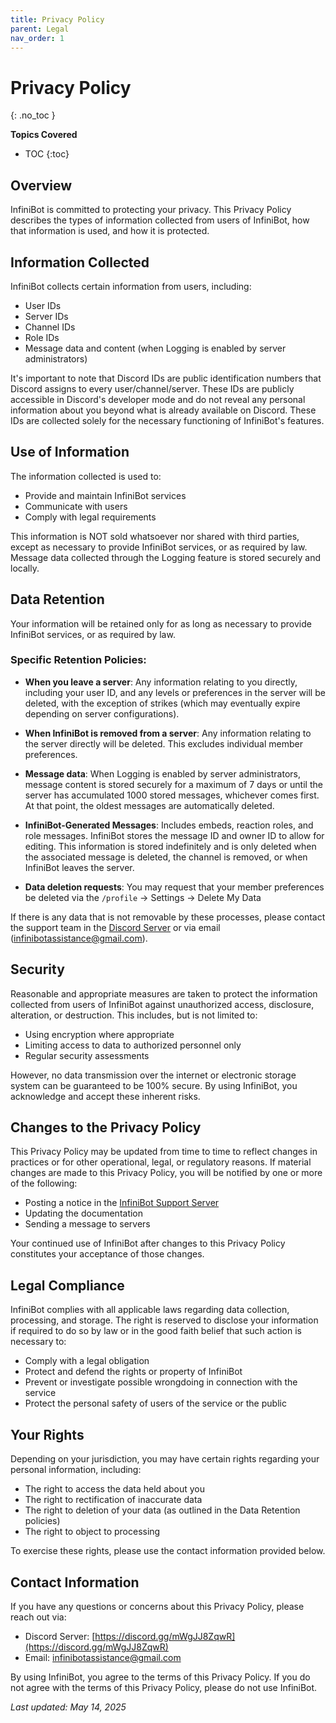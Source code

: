 ```yaml
---
title: Privacy Policy
parent: Legal
nav_order: 1
---
```


# Privacy Policy
{: .no_toc }

**Topics Covered**
- TOC
{:toc}

## Overview

InfiniBot is committed to protecting your privacy. This Privacy Policy describes the types of information collected from users of InfiniBot, how that information is used, and how it is protected.

## Information Collected

InfiniBot collects certain information from users, including:
- User IDs
- Server IDs
- Channel IDs
- Role IDs
- Message data and content (when Logging is enabled by server administrators)

It's important to note that Discord IDs are public identification numbers that Discord assigns to every user/channel/server. These IDs are publicly accessible in Discord's developer mode and do not reveal any personal information about you beyond what is already available on Discord. These IDs are collected solely for the necessary functioning of InfiniBot's features.

## Use of Information

The information collected is used to:
- Provide and maintain InfiniBot services
- Communicate with users
- Comply with legal requirements

This information is NOT sold whatsoever nor shared with third parties, except as necessary to provide InfiniBot services, or as required by law. Message data collected through the Logging feature is stored securely and locally.

## Data Retention

Your information will be retained only for as long as necessary to provide InfiniBot services, or as required by law.

### Specific Retention Policies:

- **When you leave a server**: Any information relating to you directly, including your user ID, and any levels or preferences in the server will be deleted, with the exception of strikes (which may eventually expire depending on server configurations).

- **When InfiniBot is removed from a server**: Any information relating to the server directly will be deleted. This excludes individual member preferences.

- **Message data**: When Logging is enabled by server administrators, message content is stored securely for a maximum of 7 days or until the server has accumulated 1000 stored messages, whichever comes first. At that point, the oldest messages are automatically deleted.

- **InfiniBot-Generated Messages**: Includes embeds, reaction roles, and role messages. InfiniBot stores the message ID and owner ID to allow for editing. This information is stored indefinitely and is only deleted when the associated message is deleted, the channel is removed, or when InfiniBot leaves the server.

- **Data deletion requests**: You may request that your member preferences be deleted via the `/profile` → Settings → Delete My Data

If there is any data that is not removable by these processes, please contact the support team in the [Discord Server](https://discord.gg/mWgJJ8ZqwR) or via email (infinibotassistance@gmail.com).

## Security

Reasonable and appropriate measures are taken to protect the information collected from users of InfiniBot against unauthorized access, disclosure, alteration, or destruction. This includes, but is not limited to:
- Using encryption where appropriate
- Limiting access to data to authorized personnel only
- Regular security assessments

However, no data transmission over the internet or electronic storage system can be guaranteed to be 100% secure. By using InfiniBot, you acknowledge and accept these inherent risks.

## Changes to the Privacy Policy

This Privacy Policy may be updated from time to time to reflect changes in practices or for other operational, legal, or regulatory reasons. If material changes are made to this Privacy Policy, you will be notified by one or more of the following:
- Posting a notice in the [InfiniBot Support Server](https://discord.gg/mWgJJ8ZqwR)
- Updating the documentation
- Sending a message to servers

Your continued use of InfiniBot after changes to this Privacy Policy constitutes your acceptance of those changes.

## Legal Compliance

InfiniBot complies with all applicable laws regarding data collection, processing, and storage. The right is reserved to disclose your information if required to do so by law or in the good faith belief that such action is necessary to:
- Comply with a legal obligation
- Protect and defend the rights or property of InfiniBot
- Prevent or investigate possible wrongdoing in connection with the service
- Protect the personal safety of users of the service or the public

## Your Rights

Depending on your jurisdiction, you may have certain rights regarding your personal information, including:
- The right to access the data held about you
- The right to rectification of inaccurate data
- The right to deletion of your data (as outlined in the Data Retention policies)
- The right to object to processing

To exercise these rights, please use the contact information provided below.

## Contact Information

If you have any questions or concerns about this Privacy Policy, please reach out via:
- Discord Server: [https://discord.gg/mWgJJ8ZqwR](https://discord.gg/mWgJJ8ZqwR)
- Email: infinibotassistance@gmail.com

By using InfiniBot, you agree to the terms of this Privacy Policy. If you do not agree with the terms of this Privacy Policy, please do not use InfiniBot.

*Last updated: May 14, 2025*
